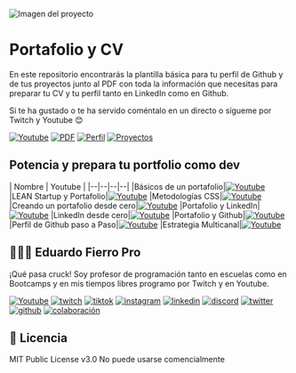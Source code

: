 ![Imagen del proyecto](https://github.com/eduardofierropro/Portafolio-y-CV/blob/main/assets/home1.jpg)

# Portafolio y CV

En este repositorio encontrarás la plantilla básica para tu perfil de Github y de tus proyectos junto al PDF con toda la información que necesitas para preparar tu CV y tu perfil tanto en LinkedIn como en Github.

Si te ha gustado o te ha servido coméntalo en un directo o sígueme por Twitch y Youtube 😊

[![Youtube](https://img.shields.io/static/v1?label=&message=ver%20en%20youtube&color=FF0000&logo=youtube&logoColor=white&style=for-the-badge)](https://youtu.be/1XLUnHviqxI)
[![PDF](https://img.shields.io/static/v1?label=&message=descargar%20pdf&color=lightblue&logo=pdf&logoColor=white&style=for-the-badge)](https://github.com/eduardofierropro/Portafolio-y-CV/blob/main/Trabajo.pdf)
[![Perfil](https://img.shields.io/static/v1?label=&message=readme%20proyectos&color=000000&logo=markdown&logoColor=white&style=for-the-badge)](https://github.com/eduardofierropro/Portafolio-y-CV/blob/main/readme_proyecto.md)
[![Proyectos](https://img.shields.io/static/v1?label=&message=readme%20perfil&color=000000&logo=markdown&logoColor=white&style=for-the-badge)](https://github.com/eduardofierropro/Portafolio-y-CV/blob/main/readme_perfil_github.md)

## Potencia y prepara tu portfolio como dev

| Nombre | Youtube |
|--|--|--|--|
|Básicos de un portafolio|[![Youtube](https://img.shields.io/static/v1?label=&message=ver%20en%20youtube&color=FF0000&logo=youtube&logoColor=white&style=for-the-badge)](https://www.youtube.com/watch?v=nLSDyNhbUnY)
|LEAN Startup y Portafolio|[![Youtube](https://img.shields.io/static/v1?label=&message=ver%20en%20youtube&color=FF0000&logo=youtube&logoColor=white&style=for-the-badge)](https://youtu.be/j6RZqCe4hTs)
|Metodologías CSS|[![Youtube](https://img.shields.io/static/v1?label=&message=ver%20en%20youtube&color=FF0000&logo=youtube&logoColor=white&style=for-the-badge)](https://www.youtube.com/watch?v=f0LpZoyY1gE)
|Creando un portafolio desde cero|[![Youtube](https://img.shields.io/static/v1?label=&message=ver%20en%20youtube&color=FF0000&logo=youtube&logoColor=white&style=for-the-badge)](https://youtu.be/XAwXz2w3vlg)
|Portafolio y LinkedIn|[![Youtube](https://img.shields.io/static/v1?label=&message=ver%20en%20youtube&color=FF0000&logo=youtube&logoColor=white&style=for-the-badge)](https://www.youtube.com/watch?v=--mCLmUR8gs)
|LinkedIn desde cero|[![Youtube](https://img.shields.io/static/v1?label=&message=ver%20en%20youtube&color=FF0000&logo=youtube&logoColor=white&style=for-the-badge)](https://youtu.be/fPpkIvz85UQ)
|Portafolio y Github|[![Youtube](https://img.shields.io/static/v1?label=&message=ver%20en%20youtube&color=FF0000&logo=youtube&logoColor=white&style=for-the-badge)](https://www.youtube.com/watch?v=xjERpR298y4)
|Perfil de Github paso a Paso|[![Youtube](https://img.shields.io/static/v1?label=&message=ver%20en%20youtube&color=FF0000&logo=youtube&logoColor=white&style=for-the-badge)](https://youtu.be/W5morje1Fjs)
|Estrategia Multicanal|[![Youtube](https://img.shields.io/static/v1?label=&message=ver%20en%20youtube&color=FF0000&logo=youtube&logoColor=white&style=for-the-badge)](https://www.youtube.com/watch?v=xjERpR298y4)


## 👨🏻‍🏫 Eduardo Fierro Pro
 
¡Qué pasa cruck! Soy profesor de programación tanto en escuelas como en Bootcamps y en mis tiempos libres programo por Twitch y en Youtube.

[![Youtube](https://img.shields.io/static/v1?label=&message=youtube&color=FF0000&logo=youtube&logoColor=white&style=for-the-badge)](https://youtube.com/EduardoFierroPro?sub_confirmation=1)
[![twitch](https://img.shields.io/static/v1?label=&message=twitch&color=6441a5&logo=twitch&logoColor=white&style=for-the-badge)](https://twitch.tv/eduardofierropro)
[![tiktok](https://img.shields.io/static/v1?label=&message=tiktok&color=ff0050&logo=tiktok&logoColor=white&style=for-the-badge)](https://www.tiktok.com/@eduardofierro.pro?)
[![instagram](https://img.shields.io/static/v1?label=&message=instagram&color=5B51D8&logo=instagram&logoColor=white&style=for-the-badge)](https://instagram.com/eduardofierro.pro)
[![linkedin](https://img.shields.io/static/v1?label=&message=linkedin&color=0e76a8&logo=linkedin&logoColor=white&style=for-the-badge)](https://www.linkedin.com/in/eduardofierropro)
[![discord](https://img.shields.io/static/v1?label=&message=discord&color=7289da&logo=discord&logoColor=white&style=for-the-badge)](https://discord.gg/t4Txush)
[![twitter](https://img.shields.io/static/v1?label=&message=twitter&color=1DA1F2&logo=twitter&logoColor=white&style=for-the-badge)](https://twitter.com/edfierropro)
[![github](https://img.shields.io/static/v1?label=&message=github&color=171515&logo=github&logoColor=white&style=for-the-badge)](https://github.com/eduardofierropro)
[![colaboración](https://img.shields.io/static/v1?label=&message=MIS%20CURSOS&color=blue&logo=teach&logoColor=white&style=for-the-badge)](http://colaboracion.eduardofierro.pro)


## 📄 Licencia 

MIT Public License v3.0
No puede usarse comencialmente

